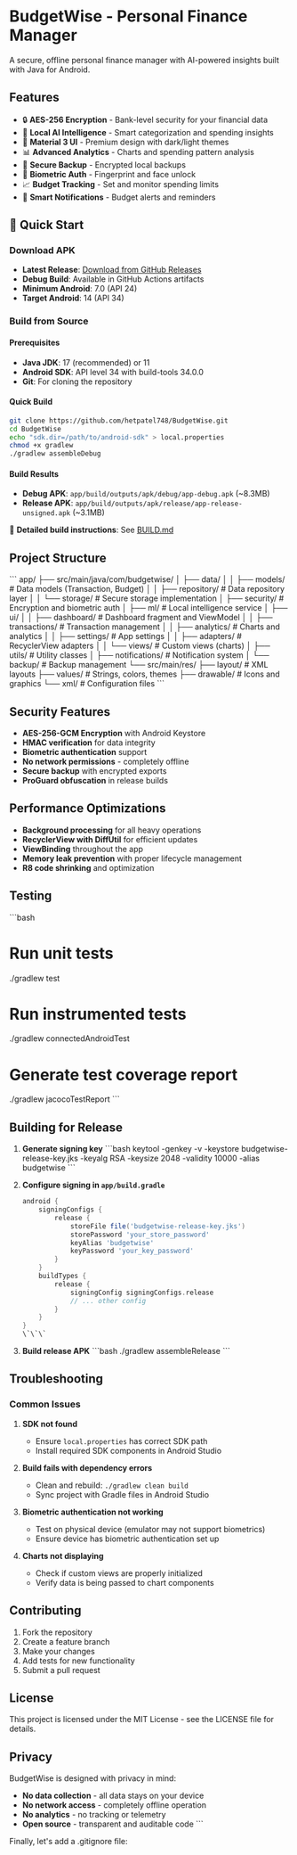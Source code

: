 # BudgetWise - Personal Finance Manager

A secure, offline personal finance manager with AI-powered insights built with Java for Android.

## Features

- 🔒 **AES-256 Encryption** - Bank-level security for your financial data
- 🤖 **Local AI Intelligence** - Smart categorization and spending insights
- 📱 **Material 3 UI** - Premium design with dark/light themes
- 📊 **Advanced Analytics** - Charts and spending pattern analysis
- 💾 **Secure Backup** - Encrypted local backups
- 🔐 **Biometric Auth** - Fingerprint and face unlock
- 📈 **Budget Tracking** - Set and monitor spending limits
- 🔔 **Smart Notifications** - Budget alerts and reminders

## 🚀 Quick Start

### Download APK
- **Latest Release**: [Download from GitHub Releases](https://github.com/hetpatel748/BudgetWise/releases)
- **Debug Build**: Available in GitHub Actions artifacts
- **Minimum Android**: 7.0 (API 24)
- **Target Android**: 14 (API 34)

### Build from Source

#### Prerequisites
- **Java JDK**: 17 (recommended) or 11
- **Android SDK**: API level 34 with build-tools 34.0.0
- **Git**: For cloning the repository

#### Quick Build
```bash
git clone https://github.com/hetpatel748/BudgetWise.git
cd BudgetWise
echo "sdk.dir=/path/to/android-sdk" > local.properties
chmod +x gradlew
./gradlew assembleDebug
```

#### Build Results
- **Debug APK**: `app/build/outputs/apk/debug/app-debug.apk` (~8.3MB)
- **Release APK**: `app/build/outputs/apk/release/app-release-unsigned.apk` (~3.1MB)

📖 **Detailed build instructions**: See [BUILD.md](BUILD.md)

## Project Structure

\`\`\`
app/
├── src/main/java/com/budgetwise/
│   ├── data/
│   │   ├── models/          # Data models (Transaction, Budget)
│   │   ├── repository/      # Data repository layer
│   │   └── storage/         # Secure storage implementation
│   ├── security/            # Encryption and biometric auth
│   ├── ml/                  # Local intelligence service
│   ├── ui/
│   │   ├── dashboard/       # Dashboard fragment and ViewModel
│   │   ├── transactions/    # Transaction management
│   │   ├── analytics/       # Charts and analytics
│   │   ├── settings/        # App settings
│   │   ├── adapters/        # RecyclerView adapters
│   │   └── views/           # Custom views (charts)
│   ├── utils/               # Utility classes
│   ├── notifications/       # Notification system
│   └── backup/              # Backup management
└── src/main/res/
    ├── layout/              # XML layouts
    ├── values/              # Strings, colors, themes
    ├── drawable/            # Icons and graphics
    └── xml/                 # Configuration files
\`\`\`

## Security Features

- **AES-256-GCM Encryption** with Android Keystore
- **HMAC verification** for data integrity
- **Biometric authentication** support
- **No network permissions** - completely offline
- **Secure backup** with encrypted exports
- **ProGuard obfuscation** in release builds

## Performance Optimizations

- **Background processing** for all heavy operations
- **RecyclerView with DiffUtil** for efficient updates
- **ViewBinding** throughout the app
- **Memory leak prevention** with proper lifecycle management
- **R8 code shrinking** and optimization

## Testing

\`\`\`bash
# Run unit tests
./gradlew test

# Run instrumented tests
./gradlew connectedAndroidTest

# Generate test coverage report
./gradlew jacocoTestReport
\`\`\`

## Building for Release

1. **Generate signing key**
   \`\`\`bash
   keytool -genkey -v -keystore budgetwise-release-key.jks -keyalg RSA -keysize 2048 -validity 10000 -alias budgetwise
   \`\`\`

2. **Configure signing in `app/build.gradle`**
   ```gradle
   android {
       signingConfigs {
           release {
               storeFile file('budgetwise-release-key.jks')
               storePassword 'your_store_password'
               keyAlias 'budgetwise'
               keyPassword 'your_key_password'
           }
       }
       buildTypes {
           release {
               signingConfig signingConfigs.release
               // ... other config
           }
       }
   }
   \`\`\`

3. **Build release APK**
   \`\`\`bash
   ./gradlew assembleRelease
   \`\`\`

## Troubleshooting

### Common Issues

1. **SDK not found**
   - Ensure `local.properties` has correct SDK path
   - Install required SDK components in Android Studio

2. **Build fails with dependency errors**
   - Clean and rebuild: `./gradlew clean build`
   - Sync project with Gradle files in Android Studio

3. **Biometric authentication not working**
   - Test on physical device (emulator may not support biometrics)
   - Ensure device has biometric authentication set up

4. **Charts not displaying**
   - Check if custom views are properly initialized
   - Verify data is being passed to chart components

## Contributing

1. Fork the repository
2. Create a feature branch
3. Make your changes
4. Add tests for new functionality
5. Submit a pull request

## License

This project is licensed under the MIT License - see the LICENSE file for details.

## Privacy

BudgetWise is designed with privacy in mind:
- **No data collection** - all data stays on your device
- **No network access** - completely offline operation
- **No analytics** - no tracking or telemetry
- **Open source** - transparent and auditable code
\`\`\`

Finally, let's add a .gitignore file:
